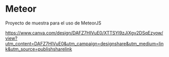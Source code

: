 # Meteor
Proyecto de muestra para el uso de MeteorJS

https://www.canva.com/design/DAFZ7HIVuE0/XTTSYl9zJiXgv2DSqEzyow/view?utm_content=DAFZ7HIVuE0&utm_campaign=designshare&utm_medium=link&utm_source=publishsharelink
